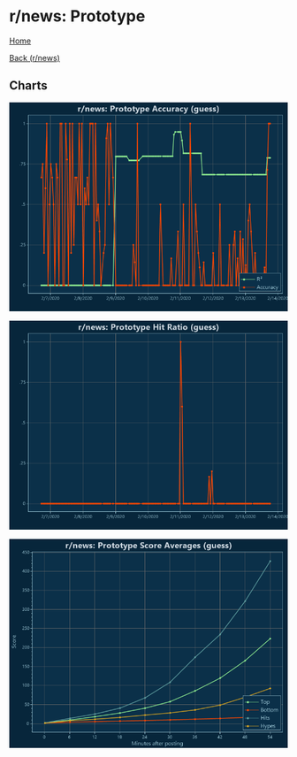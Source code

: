 # r/news: Prototype

[Home](../../index.md)

[Back (r/news)](../guess_news.md)

## Charts

![r/news R² (guess)](../../images/models/guess_news_Prototype_Accuracy.png "r/news R² (guess)")

![r/news Hit Ratio (guess)](../../images/models/guess_news_Prototype_HitRatio.png "r/news Hit Ratio (guess)")

![r/news Score Averages (guess)](../../images/models/guess_news_Prototype_Scores.png "r/news Score Averages (guess)")

